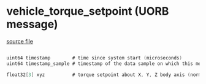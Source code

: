 # vehicle_torque_setpoint (UORB message)



[source file](https://github.com/PX4/PX4-Autopilot/blob/release/1.13/msg/vehicle_torque_setpoint.msg)

```c

uint64 timestamp        # time since system start (microseconds)
uint64 timestamp_sample # timestamp of the data sample on which this message is based (microseconds)

float32[3] xyz          # torque setpoint about X, Y, Z body axis (normalized)

```
